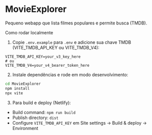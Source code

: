 # MovieExplorer

Pequeno webapp que lista filmes populares e permite busca (TMDB).

Como rodar localmente

1. Copie `.env.example` para `.env` e adicione sua chave TMDB (VITE_TMDB_API_KEY ou VITE_TMDB_V4):

```env
VITE_TMDB_API_KEY=your_v3_key_here
# ou
VITE_TMDB_V4=your_v4_bearer_token_here
```

2. Instale dependências e rode em modo desenvolvimento:

```bash
cd MovieExplorer
npm install
npx vite
```

3. Para build e deploy (Netlify):

- Build command: `npm run build`
- Publish directory: `dist`
- Configure `VITE_TMDB_API_KEY` em Site settings → Build & deploy → Environment
